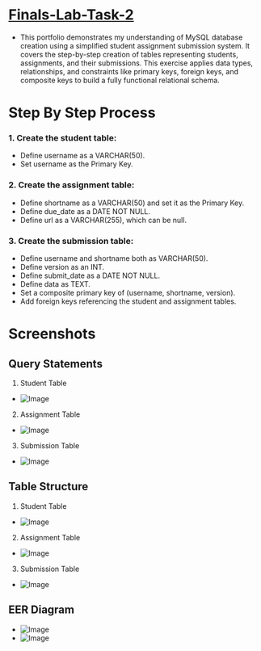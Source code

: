 # [Finals-Lab-Task-2](https://github.com/user-attachments/files/19631554/Soguilon.Carl.Asnef.B.FINALS2.EDM.SQL.docx)
- This portfolio demonstrates my understanding of MySQL database creation using a simplified student assignment submission system. It covers the step-by-step creation of tables representing students, assignments, and their submissions. This exercise applies data types, relationships, and constraints like primary keys, foreign keys, and composite keys to build a fully functional relational schema.

# Step By Step Process
### 1. Create the student table:
- Define username as a VARCHAR(50).
- Set username as the Primary Key.

### 2. Create the assignment table:
- Define shortname as a VARCHAR(50) and set it as the Primary Key.
- Define due_date as a DATE NOT NULL.
- Define url as a VARCHAR(255), which can be null.

### 3. Create the submission table:
- Define username and shortname both as VARCHAR(50).
- Define version as an INT.
- Define submit_date as a DATE NOT NULL.
- Define data as TEXT.
- Set a composite primary key of (username, shortname, version).
- Add foreign keys referencing the student and assignment tables.

# Screenshots
## Query Statements
1. Student Table
- ![Image](https://github.com/user-attachments/assets/65bb70d5-9864-46ea-96af-8424b4e79a97)

2. Assignment Table
- ![Image](https://github.com/user-attachments/assets/b8dcd7f3-8443-4be2-9f87-f69e9ba68437)

3. Submission Table
- ![Image](https://github.com/user-attachments/assets/53043940-901d-4f7f-99d2-e6b2a0174ad8)

## Table Structure
1. Student Table
- ![Image](https://github.com/user-attachments/assets/5d2c547a-591b-4aa3-8216-fd8534177855)

2. Assignment Table
- ![Image](https://github.com/user-attachments/assets/0e969cb9-382c-4f01-a491-1d9d2eaab07b)

3. Submission Table
- ![Image](https://github.com/user-attachments/assets/e53bf254-3af7-4405-ae97-d8b1a76fc2e3)

## EER Diagram
- ![Image](https://github.com/user-attachments/assets/1d29925b-4f4f-4a7a-9937-afa7efa96811)
- ![Image](https://github.com/user-attachments/assets/7e6b2f31-14a3-4f67-900b-f17e6f85e954)
